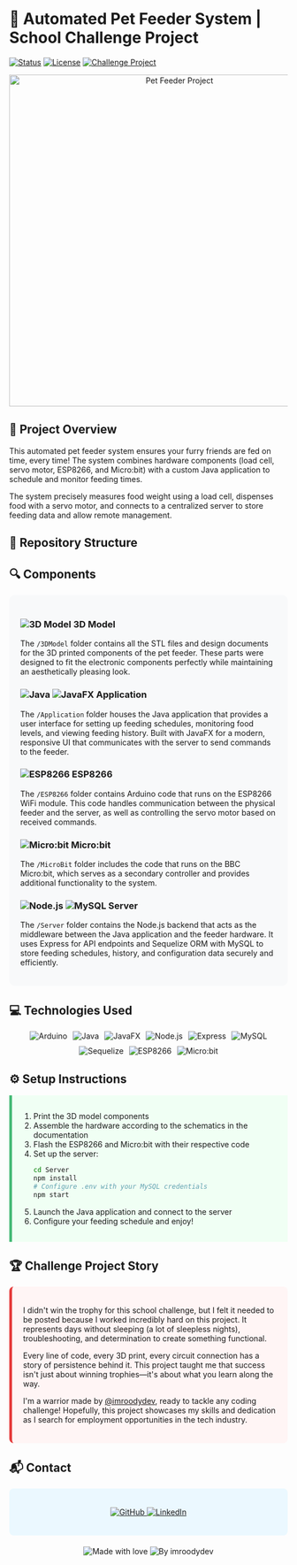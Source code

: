 # 🐾 Automated Pet Feeder System | School Challenge Project

[![Status](https://img.shields.io/badge/status-completed-success)](https://github.com/imroodydev)
[![License](https://img.shields.io/badge/license-MIT-blue.svg)](LICENSE)
[![Challenge Project](https://img.shields.io/badge/Challenge-Project-orange)](https://github.com/imroodydev)

<p align="center">
  <img src="https://via.placeholder.com/800x400?text=Pet+Feeder+Project" alt="Pet Feeder Project" width="600">
</p>

## 🌟 Project Overview

This automated pet feeder system ensures your furry friends are fed on time, every time! The system combines hardware components (load cell, servo motor, ESP8266, and Micro:bit) with a custom Java application to schedule and monitor feeding times.

The system precisely measures food weight using a load cell, dispenses food with a servo motor, and connects to a centralized server to store feeding data and allow remote management.

## 📁 Repository Structure

## 🔍 Components

<div style="background-color: #f8f9fa; padding: 20px; border-radius: 10px; margin-bottom: 20px;">

### <img src="https://img.shields.io/badge/3D-Model-FF6A00?style=flat-square&logo=blender&logoColor=white" alt="3D Model" /> 3D Model

The `/3DModel` folder contains all the STL files and design documents for the 3D printed components of the pet feeder. These parts were designed to fit the electronic components perfectly while maintaining an aesthetically pleasing look.

### <img src="https://img.shields.io/badge/Java-ED8B00?style=flat-square&logo=java&logoColor=white" alt="Java" /> <img src="https://img.shields.io/badge/JavaFX-007396?style=flat-square&logo=java&logoColor=white" alt="JavaFX" /> Application

The `/Application` folder houses the Java application that provides a user interface for setting up feeding schedules, monitoring food levels, and viewing feeding history. Built with JavaFX for a modern, responsive UI that communicates with the server to send commands to the feeder.

### <img src="https://img.shields.io/badge/ESP8266-E7352C?style=flat-square&logo=espressif&logoColor=white" alt="ESP8266" /> ESP8266

The `/ESP8266` folder contains Arduino code that runs on the ESP8266 WiFi module. This code handles communication between the physical feeder and the server, as well as controlling the servo motor based on received commands.

### <img src="https://img.shields.io/badge/Micro:bit-00ED00?style=flat-square&logo=microbit&logoColor=white" alt="Micro:bit" /> Micro:bit

The `/MicroBit` folder includes the code that runs on the BBC Micro:bit, which serves as a secondary controller and provides additional functionality to the system.

### <img src="https://img.shields.io/badge/Node.js-43853D?style=flat-square&logo=node.js&logoColor=white" alt="Node.js" /> <img src="https://img.shields.io/badge/MySQL-4479A1?style=flat-square&logo=mysql&logoColor=white" alt="MySQL" /> Server

The `/Server` folder contains the Node.js backend that acts as the middleware between the Java application and the feeder hardware. It uses Express for API endpoints and Sequelize ORM with MySQL to store feeding schedules, history, and configuration data securely and efficiently.

</div>

## 💻 Technologies Used

<div style="display: flex; flex-wrap: wrap; gap: 10px; justify-content: center; margin-bottom: 20px;">
    <img src="https://img.shields.io/badge/Arduino-00979D?style=for-the-badge&logo=Arduino&logoColor=white" alt="Arduino">
    <img src="https://img.shields.io/badge/Java-ED8B00?style=for-the-badge&logo=java&logoColor=white" alt="Java">
    <img src="https://img.shields.io/badge/JavaFX-007396?style=for-the-badge&logo=java&logoColor=white" alt="JavaFX">
    <img src="https://img.shields.io/badge/Node.js-43853D?style=for-the-badge&logo=node.js&logoColor=white" alt="Node.js">
    <img src="https://img.shields.io/badge/Express-000000?style=for-the-badge&logo=express&logoColor=white" alt="Express">
    <img src="https://img.shields.io/badge/MySQL-4479A1?style=for-the-badge&logo=mysql&logoColor=white" alt="MySQL">
    <img src="https://img.shields.io/badge/Sequelize-52B0E7?style=for-the-badge&logo=Sequelize&logoColor=white" alt="Sequelize">
    <img src="https://img.shields.io/badge/ESP8266-E7352C?style=for-the-badge&logo=espressif&logoColor=white" alt="ESP8266">
    <img src="https://img.shields.io/badge/Micro:bit-00ED00?style=for-the-badge&logo=microbit&logoColor=white" alt="Micro:bit">
</div>

## ⚙️ Setup Instructions

<div style="background-color: #f0fff4; padding: 15px; border-left: 5px solid #48BB78; margin-bottom: 20px;">

1. Print the 3D model components
2. Assemble the hardware according to the schematics in the documentation
3. Flash the ESP8266 and Micro:bit with their respective code
4. Set up the server:
   ```bash
   cd Server
   npm install
   # Configure .env with your MySQL credentials
   npm start
   ```
5. Launch the Java application and connect to the server
6. Configure your feeding schedule and enjoy!

</div>

## 🏆 Challenge Project Story

<div style="background-color: #fff5f5; padding: 20px; border-radius: 8px; border-left: 5px solid #e53e3e; margin-bottom: 20px;">

I didn't win the trophy for this school challenge, but I felt it needed to be posted because I worked incredibly hard on this project. It represents days without sleeping (a lot of sleepless nights), troubleshooting, and determination to create something functional.

Every line of code, every 3D print, every circuit connection has a story of persistence behind it. This project taught me that success isn't just about winning trophies—it's about what you learn along the way.

I'm a warrior made by <a href="https://github.com/imroodydev">@imroodydev</a>, ready to tackle any coding challenge! Hopefully, this project showcases my skills and dedication as I search for employment opportunities in the tech industry.

</div>

## 📬 Contact

<div style="background-color: #ebf8ff; padding: 20px; border-radius: 8px; margin-bottom: 20px;">

<p align="center">
  <a href="https://github.com/imroodydev">
    <img src="https://img.shields.io/badge/GitHub-imroodydev-181717?style=for-the-badge&logo=github&logoColor=white" alt="GitHub">
  </a>

  <a href="https://linkedin.com/in/imroodydev">
    <img src="https://img.shields.io/badge/LinkedIn-Connect-0077B5?style=for-the-badge&logo=linkedin&logoColor=white" alt="LinkedIn">
  </a>
</p>

</div>

<p align="center">
  <img src="https://img.shields.io/badge/Made%20with-❤️%20and%20☕-red.svg" alt="Made with love">
  <img src="https://img.shields.io/badge/By-imroodydev-blue.svg" alt="By imroodydev">
</p>
